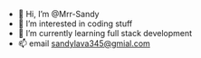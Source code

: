 - 👋 Hi, I’m @Mrr-Sandy
- 👀 I’m interested in coding stuff
- 🌱 I’m currently learning full stack development
- 📫 email sandylava345@gmial.com

<!---
Mrr-Sandy/Mrr-Sandy is a ✨ special ✨ repository because its `README.md` (this file) appears on your GitHub profile.
You can click the Preview link to take a look at your changes.
--->
